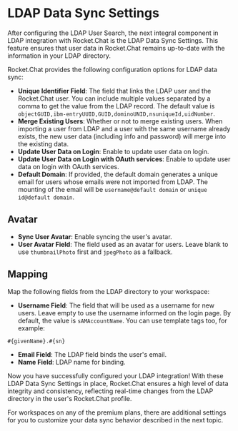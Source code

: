 # LDAP Data Sync Settings

After configuring the LDAP User Search, the next integral component in LDAP integration with Rocket.Chat is the LDAP Data Sync Settings. This feature ensures that user data in Rocket.Chat remains up-to-date with the information in your LDAP directory.

Rocket.Chat provides the following configuration options for LDAP data sync:

* **Unique Identifier Field**: The field that links the LDAP user and the Rocket.Chat user. You can include multiple values separated by a comma to get the value from the LDAP record. The default value is `objectGUID,ibm-entryUUID,GUID,dominoUNID,nsuniqueId,uidNumber`.
* **Merge Existing Users**: Whether or not to merge existing users. When importing a user from LDAP and a user with the same username already exists, the new user data (including info and password) will merge into the existing data.
* **Update User Data on Login**: Enable to update user data on login.
* **Update User Data on Login with OAuth services**: Enable to update user data on login with OAuth services.
* **Default Domain**: If provided, the default domain generates a unique email for users whose emails were not imported from LDAP. The mounting of the email will be `username@default domain` or `unique id@default domain`.

## Avatar

* **Sync User Avatar**: Enable syncing the user's avatar.
* **User Avatar Field**: The field used as an avatar for users. Leave blank to use `thumbnailPhoto` first and `jpegPhoto` as a fallback.

## Mapping

Map the following fields from the LDAP directory to your workspace:

* **Username Field**: The field that will be used as a username for new users. Leave empty to use the username informed on the login page. By default, the value is `sAMAccountName`. You can use template tags too, for example:

```
#{givenName}.#{sn}
```

* **Email Field**: The LDAP field binds the user's email.
* **Name Field**: LDAP name for binding.

Now you have successfully configured your LDAP integration! With these LDAP Data Sync Settings in place, Rocket.Chat ensures a high level of data integrity and consistency, reflecting real-time changes from the LDAP directory in the user's Rocket.Chat profile.&#x20;

For workspaces on any of the premium plans, there are additional settings for you to customize your data sync behavior described in the next topic.
